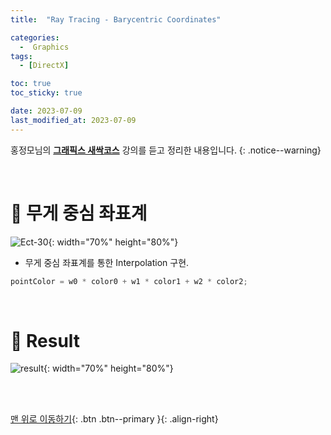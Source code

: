 ```yaml
---
title:  "Ray Tracing - Barycentric Coordinates" 

categories:
  -  Graphics
tags:
  - [DirectX]

toc: true
toc_sticky: true

date: 2023-07-09
last_modified_at: 2023-07-09
---
```



홍정모님의 **[그래픽스 새싹코스](https://honglab.co.kr/)** 강의를 듣고 정리한 내용입니다.
{: .notice--warning}

<br>


# 🐥 무게 중심 좌표계

![Ect-30](https://github.com/inhopp/inhopp/assets/96368476/eb33a3a8-6262-4df5-b6b0-6cc4e5db419c){: width="70%" height="80%"}

- 무게 중심 좌표계를 통한 Interpolation 구현.

``` cpp
pointColor = w0 * color0 + w1 * color1 + w2 * color2;
```


<br>


# 🐥 Result

![result](https://github.com/inhopp/inhopp/assets/96368476/8eb3d2fa-a559-46a8-a273-0c32b2a724cd){: width="70%" height="80%"}


<br>
<br>


[맨 위로 이동하기](#){: .btn .btn--primary }{: .align-right}